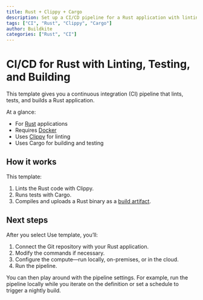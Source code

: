 ```yaml
---
title: Rust + Clippy + Cargo
description: Set up a CI/CD pipeline for a Rust application with linting, testing, and building using Clippy and Cargo.
tags: ["CI", "Rust", "Clippy", "Cargo"]
author: Buildkite
categories: ["Rust", "CI"]
---
```


# CI/CD for Rust with Linting, Testing, and Building

This template gives you a continuous integration (CI) pipeline that lints, tests, and builds a Rust application.

At a glance:

- For [Rust](https://www.rust-lang.org/) applications
- Requires [Docker](https://docs.docker.com/get-docker/)
- Uses [Clippy](https://github.com/rust-lang/rust-clippy) for linting
- Uses Cargo for building and testing

## How it works

This template:

1. Lints the Rust code with Clippy.
2. Runs tests with Cargo.
3. Compiles and uploads a Rust binary as a [build artifact](https://buildkite.com/docs/pipelines/artifacts).

## Next steps

After you select Use template, you’ll:

1. Connect the Git repository with your Rust application.
2. Modify the commands if necessary.
3. Configure the compute—run locally, on-premises, or in the cloud.
4. Run the pipeline.

You can then play around with the pipeline settings. For example, run the pipeline locally while you iterate on the definition or set a schedule to trigger a nightly build.

